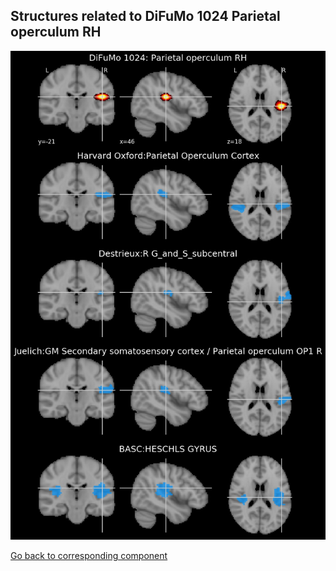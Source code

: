 


## Structures related to DiFuMo 1024 Parietal operculum RH

![680](680.jpg "Structures related to DiFuMo 1024 Parietal operculum RH")

[Go back to corresponding component](https://parietal-inria.github.io/DiFuMo/1024/html/680.html)